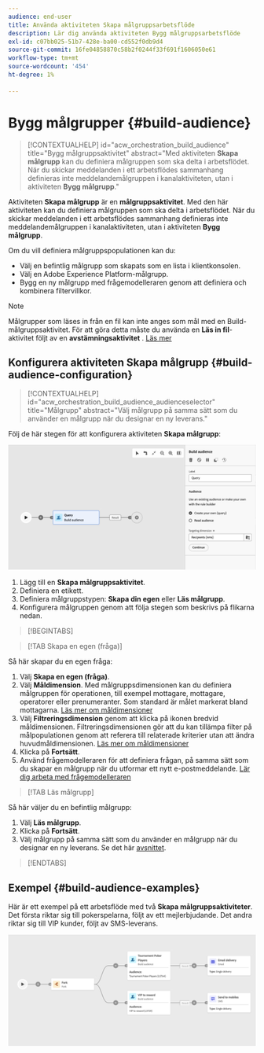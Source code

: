 ```yaml
---
audience: end-user
title: Använda aktiviteten Skapa målgruppsarbetsflöde
description: Lär dig använda aktiviteten Bygg målgruppsarbetsflöde
exl-id: c07bb025-51b7-428e-ba00-cd552f0db9d4
source-git-commit: 16fe04858870c58b2f0244f33f691f1606050e61
workflow-type: tm+mt
source-wordcount: '454'
ht-degree: 1%

---
```


# Bygg målgrupper {#build-audience}

>[!CONTEXTUALHELP]
>id="acw_orchestration_build_audience"
>title="Bygg målgruppsaktivitet"
>abstract="Med aktiviteten **Skapa målgrupp** kan du definiera målgruppen som ska delta i arbetsflödet. När du skickar meddelanden i ett arbetsflödes sammanhang definieras inte meddelandemålgruppen i kanalaktiviteten, utan i aktiviteten **Bygg målgrupp**."

Aktiviteten **Skapa målgrupp** är en **målgruppsaktivitet**. Med den här aktiviteten kan du definiera målgruppen som ska delta i arbetsflödet. När du skickar meddelanden i ett arbetsflödes sammanhang definieras inte meddelandemålgruppen i kanalaktiviteten, utan i aktiviteten **Bygg målgrupp**.

Om du vill definiera målgruppspopulationen kan du:

* Välj en befintlig målgrupp som skapats som en lista i klientkonsolen.
* Välj en Adobe Experience Platform-målgrupp.
* Bygg en ny målgrupp med frågemodelleraren genom att definiera och kombinera filtervillkor.

>[!NOTE]
>
>Målgrupper som läses in från en fil kan inte anges som mål med en Build-målgruppsaktivitet. För att göra detta måste du använda en **Läs in fil**-aktivitet följt av en **avstämningsaktivitet** . [Läs mer](../../audience/about-recipients.md)

<!--
The **Build audience** activity can be placed at the beginning of the workflow or after any other activity. Any activity can be placed after the **Build audience**.
-->

## Konfigurera aktiviteten Skapa målgrupp {#build-audience-configuration}

>[!CONTEXTUALHELP]
>id="acw_orchestration_build_audience_audienceselector"
>title="Målgrupp"
>abstract="Välj målgrupp på samma sätt som du använder en målgrupp när du designar en ny leverans."

Följ de här stegen för att konfigurera aktiviteten **Skapa målgrupp**:

![Skärmbild som visar arbetsflödets målgruppskonfigurationsgränssnitt.](../assets/workflow-audience.png)

1. Lägg till en **Skapa målgruppsaktivitet**.
1. Definiera en etikett.
1. Definiera målgruppstypen: **Skapa din egen** eller **Läs målgrupp**.
1. Konfigurera målgruppen genom att följa stegen som beskrivs på flikarna nedan.

>[!BEGINTABS]

>[!TAB Skapa en egen (fråga)]

Så här skapar du en egen fråga:

1. Välj **Skapa en egen (fråga)**.
1. Välj **Måldimension**. Med målgruppsdimensionen kan du definiera målgruppen för operationen, till exempel mottagare, mottagare, operatorer eller prenumeranter. Som standard är målet markerat bland mottagarna. [Läs mer om måldimensioner](../../audience/targeting-dimensions.md#targeting)
1. Välj **Filtreringsdimension** genom att klicka på ikonen bredvid måldimensionen. Filtreringsdimensionen gör att du kan tillämpa filter på målpopulationen genom att referera till relaterade kriterier utan att ändra huvudmåldimensionen. [Läs mer om måldimensioner](../../audience/targeting-dimensions.md#filtering)
1. Klicka på **Fortsätt**.
1. Använd frågemodelleraren för att definiera frågan, på samma sätt som du skapar en målgrupp när du utformar ett nytt e-postmeddelande. [Lär dig arbeta med frågemodelleraren](../../query/query-modeler-overview.md)

>[!TAB Läs målgrupp]

Så här väljer du en befintlig målgrupp:

1. Välj **Läs målgrupp**.
1. Klicka på **Fortsätt**.
1. Välj målgrupp på samma sätt som du använder en målgrupp när du designar en ny leverans. Se det här [avsnittet](../../audience/add-audience.md).

>[!ENDTABS]

## Exempel {#build-audience-examples}

Här är ett exempel på ett arbetsflöde med två **Skapa målgruppsaktiviteter**. Det första riktar sig till pokerspelarna, följt av ett mejlerbjudande. Det andra riktar sig till VIP kunder, följt av SMS-leverans.

![Skärmbild som visar ett exempel på arbetsflöde med två Build-målgruppsaktiviteter för olika målgrupper.](../assets/workflow-audience-example.png)